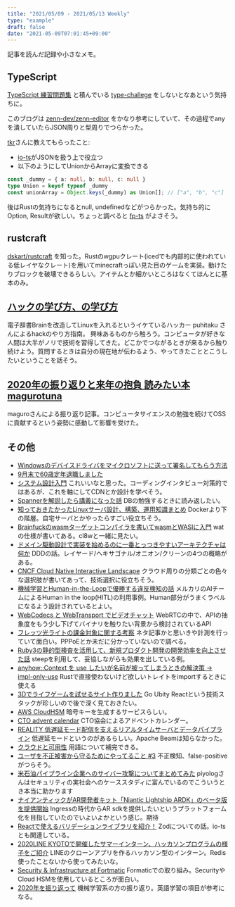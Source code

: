 ```yaml
---
title: "2021/05/09 - 2021/05/13 Weekly"
type: "example"
draft: false
date: "2021-05-09T07:01:45+09:00"
---
```


記事を読んだ記録や小さなメモ。

## TypeScript
[TypeScript 練習問題集](https://gist.github.com/kenmori/8cea4b82dd12ad31f565721c9c456662) と積んでいる [type-challege](https://github.com/type-challenges/type-challenges) をしないとなあという気持ちに。

このブログは [zenn-dev/zenn-editor](https://github.com/zenn-dev/zenn-editor) をかなり参考にしていて、その過程でanyを潰していたらJSON周りと型周りでつらかった。

[tkr](https://twitter.com/kgtkr)さんに教えてもらったこと:
- [io-ts](https://github.com/gcanti/io-ts)がJSONを扱う上で役立つ
- 以下のようにしてUnionからArrayに変換できる
```ts:sample.ts
const _dummy = { a: null, b: null, c: null }
type Union = keyof typeof _dummy
const unionArray = Object.keys(_dummy) as Union[]; // ["a", "b", "c"] 
```
後はRustの気持ちになるとnull, undefinedなどがつらかった。気持ち的にOption, Resultが欲しい。ちょっと調べると [fp-ts](https://github.com/gcanti/fp-ts) がよさそう。

## rustcraft
[dskart/rustcraft](https://github.com/dskart/rustcraft) を知った。Rustのwgpuクレート(icedでも内部的に使われている低レイヤなクレート)を用いてminecraftっぽい見た目のゲームを実装。動けたりブロックを破壊できるらしい。アイテムとか細かいところはなくてほんとに基本のみ。

## [ハックの学び方、の学び方](https://speakerdeck.com/puhitaku/hatukufalsexue-bifang-falsexue-bifang)
電子辞書Brainを改造してLinuxを入れるというイケているハッカー puhitaku さんによるhackのやり方指南。
興味あるものから触ろう。コンピュータが好きな人間は大半がノリで技術を習得してきた。どこかでつながるときが来るから触り続けよう。質問するときは自分の現在地が伝わるよう、やってきたこととこうしたいということを話そう。

## [2020年の振り返りと来年の抱負 読みたい本 magurotuna](https://zenn.dev/magurotuna/articles/f0a946e47b32ae)
maguroさんによる振り返り記事。コンピュータサイエンスの勉強を続けてOSSに貢献するという姿勢に感動して影響を受けた。

## その他
- [Windowsのデバイスドライバをマイクロソフトに送って署名してもらう方法](http://nahitafu.cocolog-nifty.com/nahitafu/2021/05/post-0027a5.html)
- [9月末で60歳定年退職しました](https://hyoshiok.hatenablog.com/entry/20180930/p1)
- [システム設計入門](https://github.com/donnemartin/system-design-primer/blob/master/README-ja.md#%E3%82%B7%E3%82%B9%E3%83%86%E3%83%A0%E8%A8%AD%E8%A8%88%E7%9B%AE%E6%AC%A1) これいいなと思った。コーディングインタビュー対策的ではあるが、これを軸にしてCDNとか設計を学べそう。
- [Spannerを解説したら講義になった話](https://ubansi.com/cloud_spanner/) DBの勉強するときに読み返したい。
- [知っておきたかったLinuxサーバ設計、構築、運用知識まとめ](https://thelarklife1021.hatenablog.com/entry/2021/04/30/114122) Dockerより下の階層。自宅サーバとかやったらすごい役立ちそう。
- [Brainfuckのwasmターゲットコンパイラを書いてwasmとWASIに入門](https://zenn.dev/mshaka/articles/5e2e9a0e02c93bc3d38b) watの仕様が書いてある。cl8wと一緒に見たい。
- [ドメイン駆動設計で実装を始めるのに一番とっつきやすいアーキテクチャは何か](https://little-hands.hatenablog.com/entry/2017/10/04/231743) DDDの話。レイヤード/ヘキサゴナル/オニオン/クリーンの4つの概略がある。
- [CNCF Cloud Native Interactive Landscape](https://landscape.cncf.io/) クラウド周りの分類ごとの色々な選択肢が書いてあって、技術選択に役立ちそう。
- [機械学習とHuman-in-the-Loopで優勝する違反検知の話](https://engineering.mercari.com/blog/entry/2020-03-25-180000/) メルカリのAIチームによるHuman in the loop(HITL)の利用事例。Human部分がうまくラベルになるよう設計されているとよい。
- [WebCodecs と WebTransport でビデオチャット](https://blog.jxck.io/entries/2020-09-01/webcodecs-webtransport-chat.html) WebRTCの中で、APIの抽象度をもう少し下げてバイナリを触りたい背景から検討されているAPI
- [フレッツ光ライトの課金対象に関する考察](https://notoken.hatenadiary.com/entry/2021/05/10/010256) ネタ記事かと思いきや計測を行っていて面白い。PPPoEとか未だに分かっていないので調べる。
- [Ruby3の静的型検査を活用して、新規プロダクト開発の開発効率を向上させた話](https://tech.ga-tech.co.jp/entry/ruby3-typecheck-rails) steepを利用して、妥協しながらも効果を出している例。
- [anyhow::Context を use したいが名前が被ってしまうときの解決策 -> impl-only-use](https://zenn.dev/magurotuna/articles/2c4037b75f7e51) Rustで直接使わないけど欲しいトレイトをimportするときに使える
- [3Dでライフゲームを試せるサイト作りました](https://qiita.com/ishishow/items/e4340a598fdfae52510a) Go Ubity Reactという技術スタックが珍しいので後で深く見ておきたい。
- [AWS CloudHSM](https://aws.amazon.com/jp/cloudhsm/) 暗号キーを生成するサービスらしい。
- [CTO advent calendar](https://adventar.org/calendars/5573) CTO協会によるアドベントカレンダー。
- [REALITY 低遅延モード配信を支えるリアルタイムサーバとデータパイプライン](https://techcon.gree.jp/2020/session/Session-11) 低遅延モードというのがあるらしい。Apache Beamは知らなかった。
- [クラウドと可用性](https://heartbeats.jp/hbblog/2021/05/availability-on-cloud.html) 用語について補完できる。
- [ユーザを不正被害から守るためにやってること #3](https://inside.dmm.com/entry/2021/03/08/fraud-prevention-team-introduction-3) 不正検知、false-positiveがつらそう。
- [米石油パイプライン企業へのサイバー攻撃についてまとめてみた](https://piyolog.hatenadiary.jp/entry/2021/05/12/051650) piyologさんはセキュリティの実社会へのケーススタディに富んでいるのでこういうとき本当に助かります
- [ナイアンティックがAR開発者キット「Niantic Lightship ARDK」のベータ版を提供開始](https://www.moguravr.com/niantic-lightship-ardk/) Ingressの時代からAR sdkを提供したいというプラットフォーム化を目指していたのでいよいよかという感じ。期待
- [Reactで使えるバリデーションライブラリを紹介！](https://bagelee.com/programming/react/validation-library/) Zodについての話。io-tsとも関連している。
- [2020LINE KYOTOで開催したサマーインターン、ハッカソンプログラムの様子をご紹介](https://engineering.linecorp.com/ja/blog/2020-line-kyoto-summer-internship/) LINEのクローンアプリを作るハッカソン型のインターン。Redis使ったことないから使ってみたいな。
- [Security & Infrastructure at Fortmatic](https://medium.com/fortmatic/security-infrastructure-at-fortmatic-4a95c3688997) Formaticでの取り組み。SecurityやCloud HSMを使用しているところが面白い。
- [2020年を振り返って](https://scrapbox.io/crosssceneofwin-55673688/2020%E5%B9%B4%E3%82%92%E6%8C%AF%E3%82%8A%E8%BF%94%E3%81%A3%E3%81%A6) 機械学習系の方の振り返り。英語学習の項目が参考になる。
